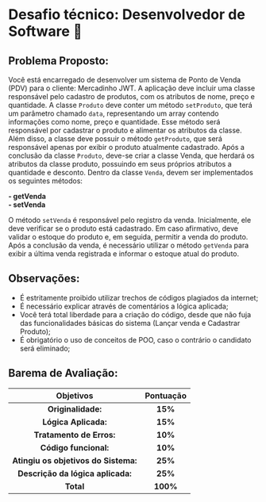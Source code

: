 # Desafio técnico: Desenvolvedor de Software 🚀

## Problema Proposto:

Você está encarregado de desenvolver um sistema de Ponto de Venda (PDV) para o
cliente: Mercadinho JWT. A aplicação deve incluir uma classe responsável pelo cadastro
de produtos, com os atributos de nome, preço e quantidade. A classe `Produto` deve
conter um método `setProduto`, que terá um parâmetro chamado `data`, representando
um array contendo informações como nome, preço e quantidade. Esse método será
responsável por cadastrar o produto e alimentar os atributos da classe. Além disso, a
classe deve possuir o método `getProduto`, que será responsável apenas por exibir o
produto atualmente cadastrado.
Após a conclusão da classe `Produto`, deve-se criar a classe Venda, que herdará os
atributos da classe produto, possuindo em seus próprios atributos a quantidade e
desconto.
Dentro da classe `Venda`, devem ser implementados os seguintes métodos:

**- getVenda**
<br/>
**- setVenda**

O método `setVenda` é responsável pelo registro da venda. Inicialmente, ele deve
verificar se o produto está cadastrado. Em caso afirmativo, deve validar o estoque do
produto e, em seguida, permitir a venda do produto. Após a conclusão da venda, é
necessário utilizar o método `getVenda` para exibir a última venda registrada e informar o
estoque atual do produto.

## Observações:

- É estritamente proibido utilizar trechos de códigos plagiados da internet;
- É necessário explicar através de comentários a lógica aplicada;
- Você terá total liberdade para a criação do código, desde que não fuja das
  funcionalidades básicas do sistema (Lançar venda e Cadastrar Produto);
- É obrigatório o uso de conceitos de POO, caso o contrário o candidato será
  eliminado;

## Barema de Avaliação:

|              Objetivos               | Pontuação |
| :----------------------------------: | :-------: |
|          **Originalidade:**          |  **15%**  |
|         **Lógica Aplicada:**         |  **15%**  |
|       **Tratamento de Erros:**       |  **10%**  |
|        **Código funcional:**         |  **10%**  |
| **Atingiu os objetivos do Sistema:** |  **25%**  |
|  **Descrição da lógica aplicada:**   |  **25%**  |
|              **Total**               | **100%**  |
